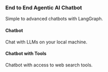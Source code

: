 ### End to End Agentic AI Chatbot

Simple to advanced chatbots with LangGraph.

#### Chatbot

Chat with LLMs on your local machine.


#### Chatbot with Tools

Chatbot with access to web search tools.
